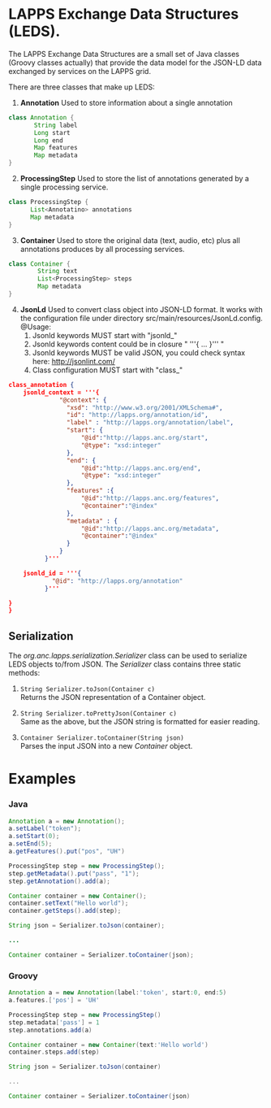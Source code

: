 LAPPS Exchange Data Structures (LEDS).
======================================

The LAPPS Exchange Data Structures are a small set of Java classes (Groovy classes 
actually) that provide the data model for the JSON-LD data exchanged by services on the
LAPPS grid.

There are three classes that make up LEDS:

1. **Annotation** Used to store information about a single annotation
```groovy
class Annotation {
       String label
       Long start
       Long end
       Map features
       Map metadata
}
```

2. **ProcessingStep** Used to store the list of annotations generated by a single processing service.
```groovy
class ProcessingStep {
      List<Annotatino> annotations
      Map metadata
}
```

3. **Container** Used to store the original data (text, audio, etc) plus all annotations produces by all
processing services.
```groovy
class Container {
        String text
        List<ProcessingStep> steps
        Map metadata
}
```

4. **JsonLd** Used to convert class object into JSON-LD format. It works with the configuration file under
directory src/main/resources/JsonLd.config.
@Usage:
    1. Jsonld keywords MUST start with "jsonld_"
    2. Jsonld keywords content could be in closure " '''{ ... }'''  "
    3. Jsonld keywords MUST be valid JSON, you could check syntax here: http://jsonlint.com/
    4. Class configuration MUST start with "class_"

```json
class_annotation {
    jsonld_context = '''{
              "@context": {
                "xsd": "http://www.w3.org/2001/XMLSchema#",
                "id": "http://lapps.org/annotation/id",
                "label" : "http://lapps.org/annotation/label",
                "start": {
                    "@id":"http://lapps.anc.org/start",
                    "@type": "xsd:integer"
                },
                "end": {
                    "@id":"http://lapps.anc.org/end",
                    "@type": "xsd:integer"
                },
                "features" :{
                    "@id":"http://lapps.anc.org/features",
                    "@container":"@index"
                },
                "metadata" : {
                    "@id":"http://lapps.anc.org/metadata",
                    "@container":"@index"
                }
              }
          }'''

    jsonld_id = '''{
            "@id": "http://lapps.org/annotation"
          }'''

}
}
```


Serialization
--

The _org.anc.lapps.serialization.Serializer_ class can be used to serialize LEDS objects
to/from JSON.  The _Serializer_ class contains three static methods:

1.  `String Serializer.toJson(Container c)` <br/>
    Returns the JSON representation of a Container object.


1.  `String Serializer.toPrettyJson(Container c)` <br/>
    Same as the above, but the JSON string is formatted for easier reading.

1.  `Container Serializer.toContainer(String json)`<br/>
    Parses the input JSON into a new _Container_ object.

Examples
==

### Java

```java
Annotation a = new Annotation();
a.setLabel("token");
a.setStart(0);
a.setEnd(5);
a.getFeatures().put("pos", "UH")

ProcessingStep step = new ProcessingStep();
step.getMetadata().put("pass", "1");
step.getAnnotation().add(a);

Container container = new Container();
container.setText("Hello world");
container.getSteps().add(step);

String json = Serializer.toJson(container);

...

Container container = Serializer.toContainer(json);
```

### Groovy
```groovy
Annotation a = new Annotation(label:'token', start:0, end:5)
a.features.['pos'] = 'UH'

ProcessingStep step = new ProcessingStep()
step.metadata['pass'] = 1
step.annotations.add(a)

Container container = new Container(text:'Hello world')
container.steps.add(step)

String json = Serializer.toJson(container)

...

Container container = Serializer.toContainer(json)
```
